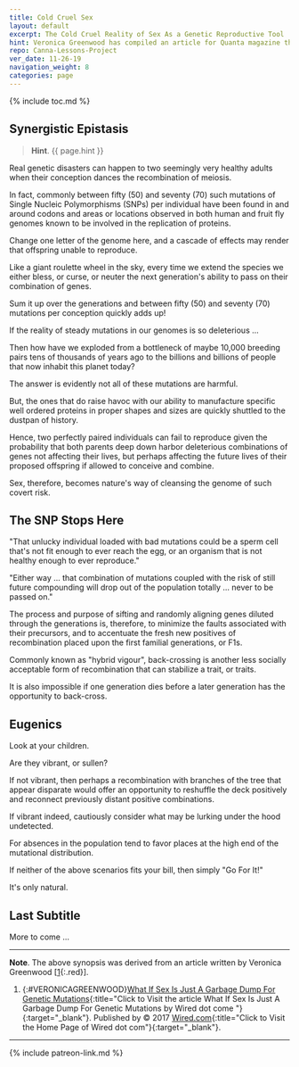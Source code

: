 ```yaml
---
title: Cold Cruel Sex
layout: default
excerpt: The Cold Cruel Reality of Sex As a Genetic Reproductive Tool ...
hint: Veronica Greenwood has compiled an article for Quanta magazine that begs the question "What Is The True Function of Sexual Reproduction In Species?"
repo: Canna-Lessons-Project
ver_date: 11-26-19
navigation_weight: 8
categories: page
---
```

{% include toc.md %}

## Synergistic Epistasis

> **Hint**. {{ page.hint }}

Real genetic disasters can happen to two seemingly very healthy adults when their conception dances the recombination of meiosis.

In fact, commonly between fifty (50) and seventy (70) such mutations of Single Nucleic Polymorphisms (SNPs) per individual have been found in and around codons and areas or locations observed in both human and fruit fly genomes known to be involved in the replication of proteins.

Change one letter of the genome here, and a cascade of effects may render that offspring unable to reproduce.

Like a giant roulette wheel in the sky, every time we extend the species we either bless, or curse, or neuter the next generation's ability to pass on their combination of genes.

Sum it up over the generations and between fifty (50) and seventy (70) mutations per conception quickly adds up!

If the reality of steady mutations in our genomes is so deleterious ...

Then how have we exploded from a bottleneck of maybe 10,000 breeding pairs tens of thousands of years ago to the billions and billions of people that now inhabit this planet today?

The answer is evidently not all of these mutations are harmful.

But, the ones that do raise havoc with our ability to manufacture specific well ordered proteins in proper shapes and sizes are quickly shuttled to the dustpan of history.

Hence, two perfectly paired individuals can fail to reproduce given the probability that both parents deep down harbor deleterious combinations of genes not affecting their lives, but perhaps affecting the future lives of their proposed offspring if allowed to conceive and combine.

Sex, therefore, becomes nature's way of cleansing the genome of such covert risk.

## The SNP Stops Here

"That unlucky individual loaded with bad mutations could be a sperm cell that's not fit enough to ever reach the egg, or an organism that is not healthy enough to ever reproduce."

"Either way ... that combination of mutations coupled with the risk of still future compounding will drop out of the population totally ... never to be passed on."

The process and purpose of sifting and randomly aligning genes diluted through the generations is, therefore, to minimize the faults associated with their precursors, and to accentuate the fresh new positives of recombination placed upon the first familial generations, or F1s.

Commonly known as "hybrid vigour", back-crossing is another less socially acceptable form of recombination that can stabilize a trait, or traits.

It is also impossible if one generation dies before a later generation has the opportunity to back-cross.

## Eugenics

Look at your children.

Are they vibrant, or sullen?

If not vibrant, then perhaps a recombination with branches of the tree that appear disparate would offer an opportunity to reshuffle the deck positively and reconnect previously distant positive combinations.

If vibrant indeed, cautiously consider what may be lurking under the hood undetected.

For absences in the population tend to favor places at the high end of the mutational distribution.

If neither of the above scenarios fits your bill, then simply "Go For It!"

It's only natural.

## Last Subtitle

More to come ...

***

**Note**. The above synopsis was derived from an article written by Veronica Greenwood [[1](#VERONICAGREENWOOD){:.red}].

1. {:#VERONICAGREENWOOD}[What If Sex Is Just A Garbage Dump For Genetic Mutations](https://www.wired.com/story/what-if-sex-is-just-a-garbage-dump-for-genetic-mutations/){:title="Click to Visit the article What If Sex Is Just A Garbage Dump For Genetic Mutations by Wired dot come "}{:target="_blank"}. Published by © 2017 [Wired.com](https://mminail.github.io/){:title="Click to Visit the Home Page of Wired dot com"}{:target="_blank"}.

***

{% include patreon-link.md %}
